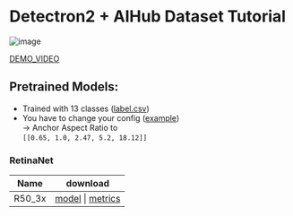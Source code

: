 # Detectron2 + AIHub Dataset Tutorial
![image](https://user-images.githubusercontent.com/15168540/70385966-8ac3b980-19d6-11ea-94c7-7c793fb810f7.png)


[DEMO_VIDEO](https://youtu.be/QpmHKVqvufo)

## Pretrained Models:
* Trained with 13 classes ([label.csv](https://www.dropbox.com/s/byecey0zebrn203/aihub_13_classes_label.csv?dl=0))
* You have to change your config ([example](https://www.dropbox.com/s/knvv6tyd6mna9ec/Base-RetinaNet.yaml))  
-> Anchor Aspect Ratio to  
```[[0.65, 1.0, 2.47, 5.2, 18.12]]```
### RetinaNet
|Name|download|
|-|-|
|R50_3x|[model](https://www.dropbox.com/s/zuvj9qiuv5ntge9/retinanet_r_50_fpn_3x_aihub_final.pth) \| [metrics](https://github.com/visionNoob/detectron2_aihub_tutorial/blob/master/models/metrics.json)
